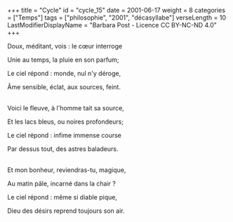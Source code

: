 +++
title = "Cycle"
id = "cycle_15"
date = 2001-06-17
weight = 8
categories = ["Temps"]
tags = ["philosophie", "2001", "décasyllabe"]
verseLength = 10
LastModifierDisplayName = "Barbara Post - Licence CC BY-NC-ND 4.0"
+++

Doux, méditant, vois : le cœur interroge

Unie au temps, la pluie en son parfum;

Le ciel répond : monde, nul n'y déroge,

Âme sensible, éclat, aux sources, feint.

 \
Voici le fleuve, à l'homme tait sa source,

Et les lacs bleus, ou noires profondeurs;

Le ciel répond : infime immense course

Par dessus tout, des astres baladeurs.

 \
Et mon bonheur, reviendras-tu, magique,

Au matin pâle, incarné dans la chair ?

Le ciel répond : même si diable pique,

Dieu des désirs reprend toujours son air.
